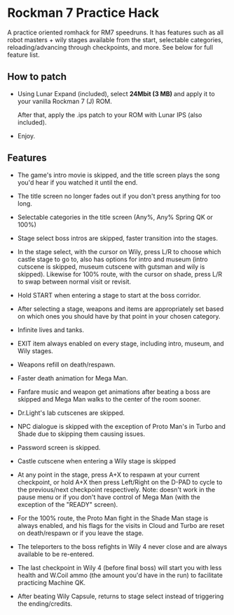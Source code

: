 # Rockman 7 Practice Hack

A practice oriented romhack for RM7 speedruns.
It has features such as all robot masters + wily stages available from the start, selectable categories,  reloading/advancing through checkpoints, and more. See below for full feature list.

## How to patch

- Using Lunar Expand (included), select  <strong>24Mbit (3 MB) </strong> and apply it to your vanilla Rockman 7 (J) ROM.
  
  After that, apply the .ips patch to your ROM with Lunar IPS (also included).
- Enjoy.


## Features

- The game's intro movie is skipped, and the title screen plays the song you'd hear if you watched it until the end.
  
- The title screen no longer fades out if you don't press anything for too long.
  
- Selectable categories in the title screen (Any%, Any% Spring QK or 100%)
  
- Stage select boss intros are skipped, faster transition into the stages.
  
- In the stage select, with the cursor on Wily, press L/R to choose which castle stage to go to, also has options for intro and museum (intro cutscene is skipped, museum cutscene with gutsman and wily is skipped).
Likewise for 100% route, with the cursor on shade, press L/R to swap between normal visit or revisit.

- Hold START when entering a stage to start at the boss corridor.
  
- After selecting a stage, weapons and items are appropriately set based on which ones you should have by that point in your chosen category.
  
- Infinite lives and tanks.
  
- EXIT item always enabled on every stage, including intro, museum, and Wily stages.
  
- Weapons refill on death/respawn.
  
- Faster death animation for Mega Man.
  
- Fanfare music and weapon get animations after beating a boss are skipped and Mega Man walks to the center of the room sooner.
  
- Dr.Light's lab cutscenes are skipped.
  
- NPC dialogue is skipped with the exception of Proto Man's in Turbo and Shade due to skipping them causing issues.
  
- Password screen is skipped.
  
- Castle cutscene when entering a Wily stage is skipped
  
- At any point in the stage, press A+X to respawn at your current checkpoint, or hold A+X then press Left/Right on the D-PAD to cycle to the previous/next checkpoint respectively. Note: doesn't work in the pause menu or if you don't have control of Mega Man (with the exception of the "READY" screen).
  
- For the 100% route, the Proto Man fight in the Shade Man stage is always enabled, and his flags for the visits in Cloud and Turbo are reset on death/respawn or if you leave the stage.
  
- The teleporters to the boss refights in Wily 4 never close and are always available to be re-entered.
  
- The last checkpoint in Wily 4 (before final boss) will start you with less health and W.Coil ammo (the amount you'd have in the run) to facilitate practicing Machine QK.
  
- After beating Wily Capsule, returns to stage select instead of triggering the ending/credits.
